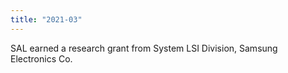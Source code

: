 ```yaml
---
title: "2021-03"
---
```


SAL earned a research grant from System LSI Division, Samsung Electronics Co.

